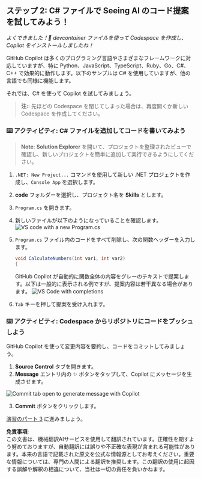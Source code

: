 ## ステップ 2: C# ファイルで Seeing AI のコード提案を試してみよう！

_よくできました！🎉 devcontainer ファイルを使って Codespace を作成し、Copilot をインストールしましたね！_

GitHub Copilot は多くのプログラミング言語やさまざまなフレームワークに対応していますが、特に Python、JavaScript、TypeScript、Ruby、Go、C#、C++ で効果的に動作します。以下のサンプルは C# を使用していますが、他の言語でも同様に機能します。

それでは、C# を使って Copilot を試してみましょう。

> **注:**:
> 先ほどの Codespace を閉じてしまった場合は、再度開くか新しい Codespace を作成してください。

### ⌨️ アクティビティ: C# ファイルを追加してコードを書いてみよう

> **Note**:
> **Solution Explorer** を開いて、プロジェクトを整理されたビューで確認し、新しいプロジェクトを簡単に追加して実行できるようにしてください。

1. `.NET: New Project...` コマンドを使用して新しい .NET プロジェクトを作成し、`Console App` を選択します。
2. **code** フォルダーを選択し、プロジェクト名を **Skills** とします。
3. `Program.cs` を開きます。
4. 新しいファイルが以下のようになっていることを確認します。
   ![VS code with a new Program.cs](../../../../03-Introduction-to-GitHub-Copilot/steps/img/2-skills-dotnet-0.png)

5. `Program.cs` ファイル内のコードをすべて削除し、次の関数ヘッダーを入力します。

   ```csharp
   void CalculateNumbers(int var1, int var2)
   {
   ```

   GitHub Copilot が自動的に関数全体の内容をグレーのテキストで提案します。以下は一般的に表示される例ですが、提案内容は若干異なる場合があります。
   ![VS Code with completions](../../../../03-Introduction-to-GitHub-Copilot/steps/img/2-skills-dotnet-1.png)

6. `Tab` キーを押して提案を受け入れます。

### ⌨️ アクティビティ: Codespace からリポジトリにコードをプッシュしよう

GitHub Copilot を使って変更内容を要約し、コードをコミットしてみましょう。

1. **Source Control** タブを開きます。
2. **Message** エントリ内の ✨ ボタンをタップして、Copilot にメッセージを生成させます。

![Commit tab open to generate message with Copilot](../../../../03-Introduction-to-GitHub-Copilot/steps/img/2-skills-commit.png)

3. **Commit** ボタンをクリックします。

[演習のパート 3](./3-copilot-hub.md) に進みましょう。

**免責事項**:  
この文書は、機械翻訳AIサービスを使用して翻訳されています。正確性を期すよう努めておりますが、自動翻訳には誤りや不正確な表現が含まれる可能性があります。本来の言語で記載された原文を公式な情報源としてお考えください。重要な情報については、専門の人間による翻訳を推奨します。この翻訳の使用に起因する誤解や解釈の相違について、当社は一切の責任を負いかねます。
